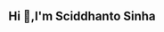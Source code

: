## Hi 👋,I'm Sciddhanto Sinha

<!--
**SciddhantoSinha/SciddhantoSinha** is a ✨ _special_ ✨ repository because its `README.md` (this file) appears on your GitHub profile.

Here are some ideas to get you started:

- 👨‍💻 I’m currently working as a Full Stack Java Developer at Xdigics Technologies
- 📖 I’m currently learning React.js,Node.js,SpringBoot,RESTful APIs
- 💬 Ask me about Python,DBMS,SQL,OOP's,DSA
- 📫 How to reach me: sidhantsinha94@gmail.com
-->
